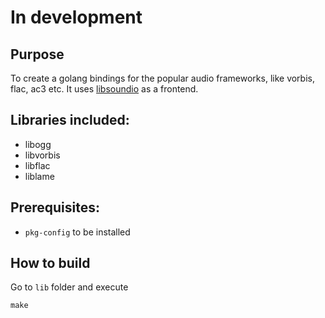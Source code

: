 # In development

## Purpose

To create a golang bindings for the popular audio frameworks, like vorbis, flac, ac3 etc. It uses [libsoundio](http://libsound.io) as a frontend.

## Libraries included:
- libogg
- libvorbis
- libflac
- liblame

## Prerequisites:
- `pkg-config` to be installed

## How to build
Go to `lib` folder and execute
```
make
```
